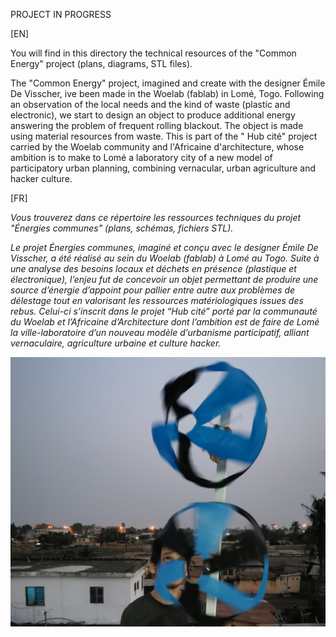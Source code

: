 PROJECT IN PROGRESS

[EN]

You will find in this directory the technical resources of the "Common Energy" project (plans, diagrams, STL files). 

The "Common Energy" project, imagined and create with the designer Émile De Visscher, ive been made in the Woelab (fablab) in Lomé, Togo. Following an observation of the local needs and the kind of waste (plastic and electronic), we start to design an object to produce additional energy answering the problem of frequent rolling blackout. The object is made using material resources from waste. This is part of the "
Hub cité" project carried by the Woelab community and l'Africaine d'architecture, whose ambition is to make to Lomé a laboratory city of a new model of participatory urban planning, combining vernacular, urban agriculture and hacker culture.

[FR]

_Vous trouverez dans ce répertoire les ressources techniques du projet "Énergies communes" (plans, schémas, fichiers STL)._ 

_Le projet Énergies communes, imaginé et conçu avec le designer Émile De Visscher, a été réalisé au sein du Woelab (fablab) à Lomé au Togo. Suite à une analyse des besoins locaux et déchets en présence (plastique et électronique), l’enjeu fut de concevoir un objet permettant de produire une source d’énergie d’appoint pour pallier entre autre aux problèmes de délestage tout en valorisant les ressources matériologiques issues des rebus. Celui-ci s’inscrit dans le projet “Hub cité” porté par la communauté du Woelab et l’Africaine d’Architecture dont l’ambition est de faire de Lomé la ville-laboratoire d’un nouveau modèle d’urbanisme participatif, alliant vernaculaire, agriculture urbaine et culture hacker._


<img src=images/eol.jpg>